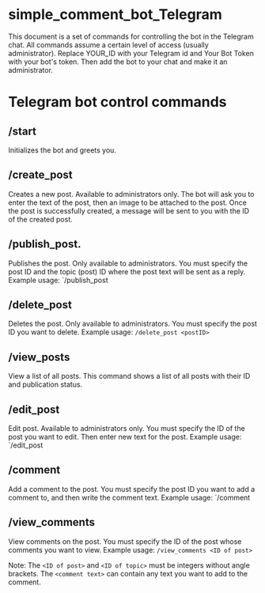 # simple_comment_bot_Telegram
This document is a set of commands for controlling the bot in the Telegram chat. All commands assume a certain level of access (usually administrator). Replace YOUR_ID with your Telegram id and Your Bot Token with your bot's token. Then add the bot to your chat and make it an administrator.

# Telegram bot control commands

## /start
Initializes the bot and greets you.

## /create_post
Creates a new post. Available to administrators only. The bot will ask you to enter the text of the post, then an image to be attached to the post. Once the post is successfully created, a message will be sent to you with the ID of the created post.

## /publish_post.
Publishes the post. Only available to administrators. You must specify the post ID and the topic (post) ID where the post text will be sent as a reply.
Example usage: `/publish_post <post ID> <topic ID>

## /delete_post
Deletes the post. Only available to administrators. You must specify the post ID you want to delete.
Example usage: `/delete_post <postID>`

## /view_posts
View a list of all posts. This command shows a list of all posts with their ID and publication status.

## /edit_post
Edit post. Available to administrators only. You must specify the ID of the post you want to edit. Then enter new text for the post.
Example usage: `/edit_post <post ID>

## /comment
Add a comment to the post. You must specify the post ID you want to add a comment to, and then write the comment text.
Example usage: `/comment <post ID> <comment text>

## /view_comments
View comments on the post. You must specify the ID of the post whose comments you want to view.
Example usage: `/view_comments <ID of post>`

Note:
The `<ID of post>` and `<ID of topic>` must be integers without angle brackets.
The `<comment text>` can contain any text you want to add to the comment.

